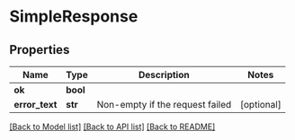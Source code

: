 # SimpleResponse

## Properties
Name | Type | Description | Notes
------------ | ------------- | ------------- | -------------
**ok** | **bool** |  | 
**error_text** | **str** | Non-empty if the request failed | [optional] 

[[Back to Model list]](../README.md#documentation-for-models) [[Back to API list]](../README.md#documentation-for-api-endpoints) [[Back to README]](../README.md)


